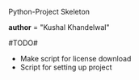 Python-Project Skeleton

__author__ = "Kushal Khandelwal"

#TODO#
* Make script for license download
* Script for setting up project
